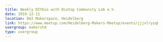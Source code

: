 ```yaml
---
title: Weekly DIYbio with Biotop Community Lab e.V.
date: 2019-12-11
location: DAI Makerspace, Heidelberg
link: https://www.meetup.com/Heidelberg-Makers-Meetup/events/jjjxlryzqbpb/
usergroup: makershd
type: usergroup
---
```

